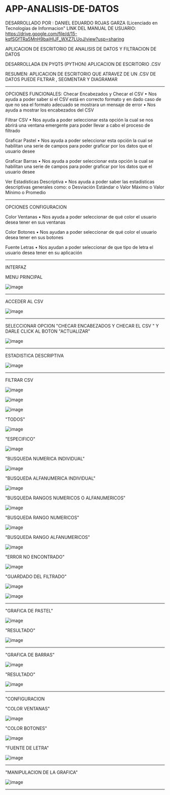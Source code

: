 # APP-ANALISIS-DE-DATOS
DESARROLLADO POR : DANIEL EDUARDO ROJAS GARZA (Licenciado en Tecnologias de Informacion"
LINK DEL MANUAL DE USUARIO: https://drive.google.com/file/d/15-kqfSGfTRa5MnH9bajHIJF_WXZ7LUoJ/view?usp=sharing

APLICACION DE ESCRITORIO DE ANALISIS DE DATOS Y FILTRACION DE DATOS 

DESARROLLADA EN PYQT5 (PYTHON) APLICACION DE ESCRITORIO .CSV

RESUMEN: APLICACION DE ESCRITORIO QUE ATRAVEZ DE UN .CSV DE DATOS PUEDE FILTRAR , SEGMENTAR Y DIAGRAMAR 

----------------------------------------------------------------------------------------------------------
OPCIONES FUNCIONALES:
  Checar Encabezados y Checar el CSV
    • Nos ayuda a poder saber si el CSV está en correcto formato y en dado caso de
    que no sea el formato adecuado se mostrara un mensaje de error
    • Nos ayuda a mostrar los encabezados del CSV
    
  Filtrar CSV
    • Nos ayuda a poder seleccionar esta opción la cual se nos abrirá una ventana
    emergente para poder llevar a cabo el proceso de filtrado
  
  Graficar Pastel
    • Nos ayuda a poder seleccionar esta opción la cual se habilitan una serie de
    campos para poder graficar por los datos que el usuario desee
    
  Graficar Barras
    • Nos ayuda a poder seleccionar esta opción la cual se habilitan una serie de
    campos para poder graficar por los datos que el usuario desee
    
  Ver Estadísticas Descriptiva
    • Nos ayuda a poder saber las estadísticas descriptivas generales como:
      o Desviación Estándar
      o Valor Máximo
      o Valor Mínimo
      o Promedio

----------------------------------------------------------------------------------------------------------

OPCIONES CONFIGURACION

  Color Ventanas
    • Nos ayuda a poder seleccionar de qué color el usuario desea tener en sus
    ventanas
    
  Color Botones
    • Nos ayudan a poder seleccionar de qué color el usuario desea tener en sus
    botones
    
  Fuente Letras
    • Nos ayudan a poder seleccionar de que tipo de letra el usuario desea tener en
    su aplicación
    
----------------------------------------------------------------------------------------------------------
INTERFAZ


MENU PRINCIPAL

![image](https://user-images.githubusercontent.com/60913160/228121524-1a29274d-8747-4338-9593-8b7404208021.png)


----------------------------------------------------------------------------------------------------------

ACCEDER AL CSV

![image](https://user-images.githubusercontent.com/60913160/228121595-cf525a29-9e7a-4e80-9880-adabe8b20700.png)


----------------------------------------------------------------------------------------------------------

SELECCIONAR OPCION "CHECAR ENCABEZADOS Y CHECAR EL CSV " Y DARLE CLICK AL BOTON "ACTUALIZAR"

![image](https://user-images.githubusercontent.com/60913160/228122323-138e80a5-7389-4e22-82b5-c4aca2e1e5df.png)



----------------------------------------------------------------------------------------------------------



ESTADISTICA DESCRIPTIVA

![image](https://user-images.githubusercontent.com/60913160/228122402-f2c1f7fc-5468-4faa-994a-330ce3163aa6.png)

----------------------------------------------------------------------------------------------------------

FILTRAR CSV

![image](https://user-images.githubusercontent.com/60913160/228122583-20991438-b5d7-4be4-8c74-a783701cc83e.png)



![image](https://user-images.githubusercontent.com/60913160/228122649-241273e7-3783-4344-8767-cb6270ba79be.png)


![image](https://user-images.githubusercontent.com/60913160/228122699-f50f1042-b6d2-48ef-ba5a-ec688f160c3c.png)

"TODOS"

![image](https://user-images.githubusercontent.com/60913160/228122891-1c5f4d3e-8903-4425-baca-0a7536147829.png)

"ESPECIFICO"

![image](https://user-images.githubusercontent.com/60913160/228123011-edf38c2d-3d00-40ce-8bc3-3ed053e891b7.png)


"BUSQUEDA NUMERICA INDIVIDUAL"

![image](https://user-images.githubusercontent.com/60913160/228123085-0b61071c-d617-4309-9f9a-2dfbeb657604.png)


"BUSQUEDA ALFANUMERICA INDIVIDUAL"

![image](https://user-images.githubusercontent.com/60913160/228123146-4c20fb7c-9f2e-4b18-9499-f1b94b9b3ea3.png)


"BUSQUEDA RANGOS NUMERICOS O ALFANUMERICOS"

![image](https://user-images.githubusercontent.com/60913160/228123235-91188896-a405-448f-a5b7-c4a89ea93530.png)


"BUSQUEDA RANGO NUMERICOS"

![image](https://user-images.githubusercontent.com/60913160/228123325-2c8169a1-65d2-4a37-8f5f-f376c96db8aa.png)


"BUSQUEDA RANGO ALFANUMERICOS"

![image](https://user-images.githubusercontent.com/60913160/228123390-cc034759-77f3-4209-8bc7-366fdd9b77cc.png)


"ERROR NO ENCONTRADO"

![image](https://user-images.githubusercontent.com/60913160/228123451-26321f2b-18e4-4253-a584-36804805c755.png)


"GUARDADO DEL FILTRADO"

![image](https://user-images.githubusercontent.com/60913160/228123508-1ae27285-e7ac-44f2-9b81-b029f57995da.png)


![image](https://user-images.githubusercontent.com/60913160/228123528-54be121a-d53a-4371-970f-78734ed3be1c.png)



----------------------------------------------------------------------------------------------------------


"GRAFICA DE PASTEL"

![image](https://user-images.githubusercontent.com/60913160/228123601-b45e8f35-f5cd-4fb4-a90d-91190928153e.png)


"RESULTADO"

![image](https://user-images.githubusercontent.com/60913160/228123646-bf3d687b-2ae6-47c0-a960-cc99ae3fd7cd.png)


----------------------------------------------------------------------------------------------------------

"GRAFICA DE BARRAS"

![image](https://user-images.githubusercontent.com/60913160/228123752-3e286b90-fbd9-46e5-b6f6-67c47311af89.png)


"RESULTADO"

![image](https://user-images.githubusercontent.com/60913160/228123802-82e69b16-8135-4503-ba06-fe3df71e67dd.png)


----------------------------------------------------------------------------------------------------------


"CONFIGURACION

  "COLOR VENTANAS"
  
  ![image](https://user-images.githubusercontent.com/60913160/228123877-67cd1659-40d0-4360-ad48-1afae68d0a57.png)


  "COLOR BOTONES"
  
  ![image](https://user-images.githubusercontent.com/60913160/228123939-37a57aac-1367-40fc-8d94-4689be05e5e1.png)


  "FUENTE DE LETRA"
  
  ![image](https://user-images.githubusercontent.com/60913160/228124007-2a62772b-f8c5-4566-a32b-68b1cacb3fe8.png)


----------------------------------------------------------------------------------------------------------

"MANIPULACION DE LA GRAFICA"

![image](https://user-images.githubusercontent.com/60913160/228124094-87f0a40e-97e9-45d3-9fc1-3a0fc7cb0993.png)


----------------------------------------------------------------------------------------------------------


